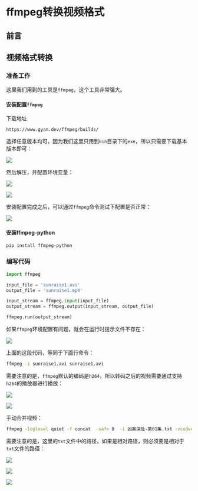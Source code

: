 # ffmpeg转换视频格式

## 前言


## 视频格式转换

### 准备工作

这里我们用到的工具是`ffmpeg`，这个工具非常强大。

#### 安装配置`ffmpeg`



下载地址
```
https://www.gyan.dev/ffmpeg/builds/
```
选择任意版本均可，因为我们这里只用到`bin`目录下的`exe`，所以只需要下载基本版本即可：

![](https://syske-pic-bed.oss-cn-hangzhou.aliyuncs.com/imgs/20231003091119.png)

然后解压，并配置环境变量：

![](https://syske-pic-bed.oss-cn-hangzhou.aliyuncs.com/imgs/20231003091322.png)

![](https://syske-pic-bed.oss-cn-hangzhou.aliyuncs.com/imgs/20231003091441.png)

安装配置完成之后，可以通过`ffmpeg`命令测试下配置是否正常：

![](https://syske-pic-bed.oss-cn-hangzhou.aliyuncs.com/imgs/20231003091935.png)


#### 安装ffmpeg-python

```sh
pip install ffmpeg-python
```

### 编写代码

```python
import ffmpeg

input_file = 'sunraise1.avi'
output_file = 'sunraise1.mp4'

input_stream = ffmpeg.input(input_file)
output_stream = ffmpeg.output(input_stream, output_file)

ffmpeg.run(output_stream)
```

如果`ffmpeg`环境配置有问题，就会在运行时提示文件不存在：

![](https://syske-pic-bed.oss-cn-hangzhou.aliyuncs.com/imgs/20231003091806.png)

上面的这段代码，等同于下面行命令：
```sh
ffmpeg -i sunraise1.avi sunraise1.avi
```

需要注意的是，`ffmpeg`默认的编码是`h264`，所以转码之后的视频需要通过支持`h264`的播放器进行播放：

![](https://syske-pic-bed.oss-cn-hangzhou.aliyuncs.com/imgs/20231003092312.png)

![](https://syske-pic-bed.oss-cn-hangzhou.aliyuncs.com/imgs/20231003092447.png)

手动合并视频：

```sh
ffmpeg -loglevel quiet -f concat  -safe 0  -i 凶案深处-第01集.txt -vcodec copy -acodec copy 第01集.mp4
```
需要注意的是，这里的`txt`文件中的路径，如果是相对路径，则必须要是相对于`txt`文件的路径：

![](https://syske-pic-bed.oss-cn-hangzhou.aliyuncs.com/imgs/20231211225106.png)

![](https://syske-pic-bed.oss-cn-hangzhou.aliyuncs.com/imgs/20231211225211.png)

![](https://syske-pic-bed.oss-cn-hangzhou.aliyuncs.com/imgs/20231211225302.png)
